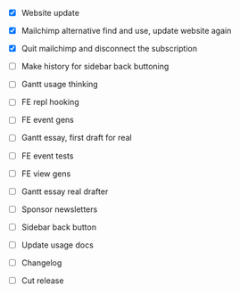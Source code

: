 - [x] Website update
- [x] Mailchimp alternative find and use, update website again
- [x] Quit mailchimp and disconnect the subscription

- [ ] Make history for sidebar back buttoning
- [ ] Gantt usage thinking
- [ ] FE repl hooking
- [ ] FE event gens

- [ ] Gantt essay, first draft for real
- [ ] FE event tests
- [ ] FE view gens

- [ ] Gantt essay real drafter
- [ ] Sponsor newsletters
- [ ] Sidebar back button
- [ ] Update usage docs

- [ ] Changelog
- [ ] Cut release

